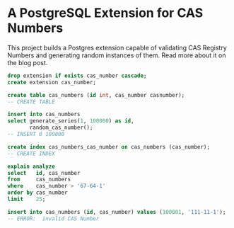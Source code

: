 # A PostgreSQL Extension for CAS Numbers

This project builds a Postgres extension capable of validating CAS Registry Numbers and generating random instances of them. Read more about it on the blog post.

```sql
drop extension if exists cas_number cascade;
create extension cas_number;
```

```sql
create table cas_numbers (id int, cas_number casnumber);
-- CREATE TABLE
```

```sql
insert into cas_numbers
select generate_series(1, 100000) as id,
       random_cas_number();
-- INSERT 0 100000
```

```sql
create index cas_numbers_cas_number on cas_numbers (cas_number);
-- CREATE INDEX
```

```sql
explain analyze
select   id, cas_number
from     cas_numbers
where    cas_number > '67-64-1'
order by cas_number
limit    25;
```

```sql
insert into cas_numbers (id, cas_number) values (100001, '111-11-1');
-- ERROR:  invalid CAS Number
```